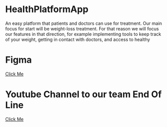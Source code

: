 # HealthPlatformApp

An easy platform that patients and doctors can use for treatment. Our main focus for start will be weight-loss treatment. For that reason we will focus our features in that direction, for example implementing tools to keep track of your weight, getting in contact with doctors, and access to healthy

# Figma
[Click Me](https://www.figma.com/proto/1w1iYVHI3pOfH3n7X6Avcd/Health-Platform?page-id=0%3A1&type=design&node-id=19-2&viewport=1362%2C752%2C0.65&scaling=min-zoom&mode=design)

# Youtube Channel to our team End Of Line
[Click Me](https://www.youtube.com/@endoflineteamSalt)
